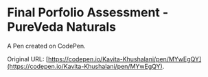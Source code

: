 # Final Porfolio Assessment - PureVeda Naturals

A Pen created on CodePen.

Original URL: [https://codepen.io/Kavita-Khushalani/pen/MYwEgQY](https://codepen.io/Kavita-Khushalani/pen/MYwEgQY).

